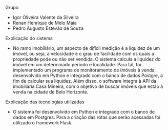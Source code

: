 Grupo

- Igor Oliveira Valente da Silveira
- Renan Henrique de Melo Maia
- Pedro Augusto Estevão de Souza

Explicação do sistema

- No ramo imobiliário, um aspecto de difícil medição é a liquidez de um imóvel, ou seja, a velocidade e o grau de facilidade com os quais a propriedade pode ou não ser vendida. O sistema calcula a liquidez do imóvel em um determinado período e localidade. Para tal, foi implementado um programa de monitoramento de imóveis à venda, desenvolvido em Python e integrado com o banco de dados Postgre, a fim de calcular sua liquidez. Além disso, o software integra à API da imobiliária Casa Mineira, com o objetivo de buscar imóveis que estão à venda na cidade de Belo Horizonte. 

Explicação das tecnologias utilizadas

- O sistema foi desenvolvido em Python e integrado com o banco de dados em Postgres. Para a criação das rotas que serão acessadas foi utilizado o framework Flask.
